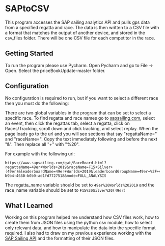 # SAPtoCSV
This program accesses the SAP sailing analytics API and pulls gps data from a specified regatta and race. The data is then written to a CSV file with a format that matches the output of another device, and stored in the csv_files folder. There will be one CSV file for each competitor in the race.

## Getting Started
To run the program please use Pycharm. Open Pycharm and go to File -> Open. Select the priceBookUpdate-master folder.

## Configuration
No configuration is required to run, but if you want to select a different race then you must do the following:

There are two global variables in the program that can be set to select a specific race. To find regatta and race names go to [sapsailing.com](https://www.sapsailing.com/gwt/Home.html), select an event, then click the regattas tab, select a regatta, click on Races/Tracking, scroll down and click tracking, and select replay. When the page loads go to the url and you will see sections that say "regattaName=" and "raceName=". Copy the text immediately following and before the next "&". Then replace all "+" with "%20".

For example with the following url:
```
https://www.sapsailing.com/gwt/RaceBoard.html?regattaName=49er+Worlds+2019&raceName=F15+Silver+(49er)&leaderboardName=49er+Worlds+2019&leaderboardGroupName=49er+%2F+49er+FX+%2F+Nacra+17+World+Championships+2019&eventId=e5a65f0a-b9b4-4630-b0b0-ad1fd7727518&mode=FULL_ANALYSIS
```

The regatta_name variable should be set to `49er%20Worlds%202019` and the race_name variable should be set to `F15%20Silver%20(49er)`

## What I Learned
Working on this program helped me understand how CSV files work, how to create them from JSON files using the python csv module, how to select only relevant data, and how to manipulate the data into the specific format required. I also had to draw on my previous experience working with the [SAP Sailing API](https://www.sapsailing.com/sailingserver/webservices/api/v1/index.html) and the formatting of their JSON files.
